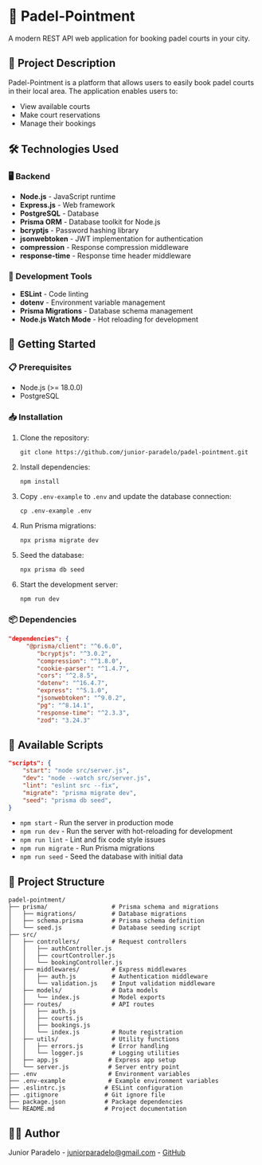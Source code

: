 # 🎾 Padel-Pointment

A modern REST API web application for booking padel courts in your city.

## 📝 Project Description

Padel-Pointment is a platform that allows users to easily book padel courts in their local area. The application enables users to:

-   View available courts
-   Make court reservations
-   Manage their bookings

## 🛠️ Technologies Used

### 🖥️ Backend

-   **Node.js** - JavaScript runtime
-   **Express.js** - Web framework
-   **PostgreSQL** - Database
-   **Prisma ORM** - Database toolkit for Node.js
-   **bcryptjs** - Password hashing library
-   **jsonwebtoken** - JWT implementation for authentication
-   **compression** - Response compression middleware
-   **response-time** - Response time header middleware

### 🔧 Development Tools

-   **ESLint** - Code linting
-   **dotenv** - Environment variable management
-   **Prisma Migrations** - Database schema management
-   **Node.js Watch Mode** - Hot reloading for development

## 🚀 Getting Started

### 📋 Prerequisites

-   Node.js (>= 18.0.0)
-   PostgreSQL

### 📥 Installation

1. Clone the repository:

    ```
    git clone https://github.com/junior-paradelo/padel-pointment.git
    ```

2. Install dependencies:

    ```
    npm install
    ```

3. Copy `.env-example` to `.env` and update the database connection:

    ```
    cp .env-example .env
    ```

4. Run Prisma migrations:

    ```
    npx prisma migrate dev
    ```

5. Seed the database:

    ```
    npx prisma db seed
    ```

6. Start the development server:
    ```
    npm run dev
    ```

### 📦 Dependencies

```json
"dependencies": {
     "@prisma/client": "^6.6.0",
        "bcryptjs": "^3.0.2",
        "compression": "^1.8.0",
        "cookie-parser": "^1.4.7",
        "cors": "^2.8.5",
        "dotenv": "^16.4.7",
        "express": "^5.1.0",
        "jsonwebtoken": "^9.0.2",
        "pg": "^8.14.1",
        "response-time": "^2.3.3",
        "zod": "3.24.3"
```

## 📜 Available Scripts

```json
"scripts": {
    "start": "node src/server.js",
    "dev": "node --watch src/server.js",
    "lint": "eslint src --fix",
    "migrate": "prisma migrate dev",
    "seed": "prisma db seed",
}
```

-   `npm start` - Run the server in production mode
-   `npm run dev` - Run the server with hot-reloading for development
-   `npm run lint` - Lint and fix code style issues
-   `npm run migrate` - Run Prisma migrations
-   `npm run seed` - Seed the database with initial data

## 📁 Project Structure

```
padel-pointment/
├── prisma/                  # Prisma schema and migrations
│   ├── migrations/          # Database migrations
│   ├── schema.prisma        # Prisma schema definition
│   └── seed.js              # Database seeding script
├── src/
│   ├── controllers/         # Request controllers
│   │   ├── authController.js
│   │   ├── courtController.js
│   │   └── bookingController.js
│   ├── middlewares/         # Express middlewares
│   │   ├── auth.js          # Authentication middleware
│   │   └── validation.js    # Input validation middleware
│   ├── models/              # Data models
│   │   └── index.js         # Model exports
│   ├── routes/              # API routes
│   │   ├── auth.js
│   │   ├── courts.js
│   │   ├── bookings.js
│   │   └── index.js         # Route registration
│   ├── utils/               # Utility functions
│   │   ├── errors.js        # Error handling
│   │   └── logger.js        # Logging utilities
│   ├── app.js              # Express app setup
│   └── server.js           # Server entry point
├── .env                    # Environment variables
├── .env-example            # Example environment variables
├── .eslintrc.js           # ESLint configuration
├── .gitignore             # Git ignore file
├── package.json           # Package dependencies
└── README.md              # Project documentation
```

## 👨‍💻 Author

Junior Paradelo - [juniorparadelo@gmail.com](mailto:juniorparadelo@gmail.com) - [GitHub](https://github.com/junior-paradelo)

